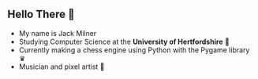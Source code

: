 ## Hello There 👋

* My name is Jack Milner
* Studying Computer Science at the **University of Hertfordshire** 📖
* Currently making a chess engine using Python with the Pygame library ♛
* Musician and pixel artist 🎸
